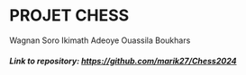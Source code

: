 # PROJET CHESS
Wagnan Soro
Ikimath Adeoye
Ouassila Boukhars

##### Link to repository: https://github.com/marik27/Chess2024
 
